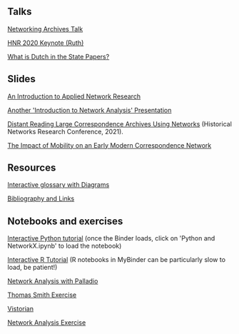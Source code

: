 ## Talks
[Networking Archives Talk]()

[HNR 2020 Keynote (Ruth)]()

[What is Dutch in the State Papers?]()

## Slides

[An Introduction to Applied Network Research](https://prezi.com/dbcbtsttjlqc/?token=95c410b34e45897a60b516de7b7678cff1d3d8cd7ad2c1850b65aeda3e7a624d&utm_campaign=share&utm_medium=copy&rc=ex0share)

[Another 'Introduction to Network Analysis' Presentation](networkingarchives.github.io/lecture_slides)

[Distant Reading Large Correspondence Archives Using Networks](https://yann-ryan.github.io/hnr_slides) (Historical Networks Research Conference, 2021).

[The Impact of Mobility on an Early Modern Correspondence Network](https://yann-ryan.github.io/netsci-slides.html)

## Resources 
[Interactive glossary with Diagrams](https://networkingarchives.shinyapps.io/interactive_glossary/)

[Bibliography and Links](bibliography.md)

## Notebooks and exercises 
[Interactive Python tutorial](https://mybinder.org/v2/gh/networkingarchives/trainingschool/3e4208eeee3917fa6c88c2bd5cfe93a7e6535606) (once the Binder loads, click on 'Python and NetworkX.ipynb' to load the notebook)

[Interactive R Tutorial](https://mybinder.org/v2/gh/yann-ryan/dh_intro_gates/main?urlpath=rstudio)  (R notebooks in MyBinder can be particularly slow to load, be patient!)

[Network Analysis with Palladio](https://yann-ryan.github.io/network_analysis_palladio)

[Thomas Smith Exercise](thomas_smith.md)

[Vistorian](vistorian.html)

[Network Analysis Exercise](https://yann-ryan.github.io/student_assignment_groningen)
